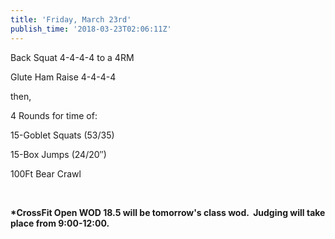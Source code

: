```yaml
---
title: 'Friday, March 23rd'
publish_time: '2018-03-23T02:06:11Z'
---
```


Back Squat 4-4-4-4 to a 4RM

Glute Ham Raise 4-4-4-4

then,

4 Rounds for time of:

15-Goblet Squats (53/35)

15-Box Jumps (24/20″)

100Ft Bear Crawl

 

**\*CrossFit Open WOD 18.5 will be tomorrow's class wod.  Judging will
take place from 9:00-12:00.**
